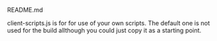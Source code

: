 README.md

client-scripts.js is for for use of your own scripts. The default one is not used for the build allthough you could just copy it as a starting point.
